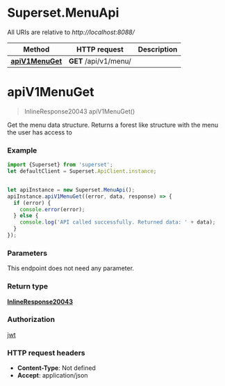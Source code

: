 # Superset.MenuApi

All URIs are relative to *http://localhost:8088/*

Method | HTTP request | Description
------------- | ------------- | -------------
[**apiV1MenuGet**](MenuApi.md#apiV1MenuGet) | **GET** /api/v1/menu/ | 

<a name="apiV1MenuGet"></a>
# **apiV1MenuGet**
> InlineResponse20043 apiV1MenuGet()



Get the menu data structure. Returns a forest like structure with the menu the user has access to

### Example
```javascript
import {Superset} from 'superset';
let defaultClient = Superset.ApiClient.instance;


let apiInstance = new Superset.MenuApi();
apiInstance.apiV1MenuGet((error, data, response) => {
  if (error) {
    console.error(error);
  } else {
    console.log('API called successfully. Returned data: ' + data);
  }
});
```

### Parameters
This endpoint does not need any parameter.

### Return type

[**InlineResponse20043**](InlineResponse20043.md)

### Authorization

[jwt](../README.md#jwt)

### HTTP request headers

 - **Content-Type**: Not defined
 - **Accept**: application/json

